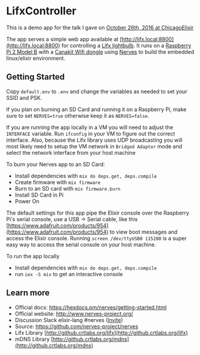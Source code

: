 # LifxController

This is a demo app for the talk I gave on [October 26th, 2016 at ChicagoElixir](http://www.meetup.com/ChicagoElixir/events/234678335/)

The app serves a simple web app available at [http://lifx.local:8800](http://lifx.local:8800) for controlling a [Lifx lightbulb](http://www.lifx.com/). It runs on a [Raspberry Pi 2 Model B](https://www.raspberrypi.org/products/raspberry-pi-2-model-b/) with a [Canakit Wifi dongle](https://www.canakit.com/raspberry-pi-wifi.html) using [Nerves](http://nerves-project.org/) to build the embedded linux/elixir environment.

## Getting Started

Copy `default.env` to `.env` and change the variables as needed to set your SSID and PSK.

If you plan on burning an SD Card and running it on a Raspberry Pi, make sure to set `NERVES=true` otherwise keep it as `NERVES=false`.

If you are running the app locally in a VM you will need to adjust the `INTERFACE` variable. Run `ifconfig` in your VM to figure out the correct interface. Also, because the Lifx library uses UDP broadcasting you will most likely need to setup the VM network in `Bridged Adaptor` mode and select the network interface from your host machine

To burn your Nerves app to an SD Card:

  * Install dependencies with `mix do deps.get, deps.compile`
  * Create firmware with `mix firmware`
  * Burn to an SD card with `mix firmware.burn`
  * Install SD Card in Pi
  * Power On

The default settings for this app pipe the Elixir console over the Raspberry Pi's serial console, use a USB -> Serial cable, like this [https://www.adafruit.com/products/954](https://www.adafruit.com/products/954) to view boot messages and access the Elixir console. Running `screen /dev/ttyUSB0 115200` is a super easy way to access the serial console on your host machine.

To run the app locally
  * Install dependencies with `mix do deps.get, deps.compile`
  * run `iex -S mix` to get an interactive console

## Learn more

  * Official docs: https://hexdocs.pm/nerves/getting-started.html
  * Official website: http://www.nerves-project.org/
  * Discussion Slack elixir-lang #nerves ([Invite](https://elixir-slackin.herokuapp.com/))
  * Source: https://github.com/nerves-project/nerves
  * Lifx Library [http://github.crtlabs.org/lifx](http://github.crtlabs.org/lifx)
  * mDNS Library [http://github.crtlabs.org/mdns](http://github.crtlabs.org/mdns)
